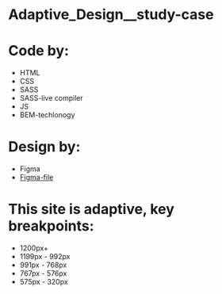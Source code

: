 # Adaptive_Design__study-case
# Code by: 
  - HTML
  - CSS
  - SASS
  - SASS-live compiler
  - JS
  - BEM-techlonogy 
  
# Design by: 
  - Figma
  - [Figma-file](https://www.figma.com/file/zkWK0ZPrTCblS0uXz9vh3u/%D0%9C%D0%B0%D0%BA%D0%B5%D1%82-%D0%9F%D0%BE%D1%80%D1%82%D1%84%D0%BE%D0%BB%D0%B8%D0%BE-%D0%B3%D0%B8%D1%82%D0%B0%D1%80%D0%B8%D1%81%D1%82%D0%B0?type=design&mode=dev)

# This site is adaptive, key breakpoints:
  - 1200px+
  - 1199px - 992px
  - 991px - 768px
  - 767px - 576px
  - 575px - 320px


  
